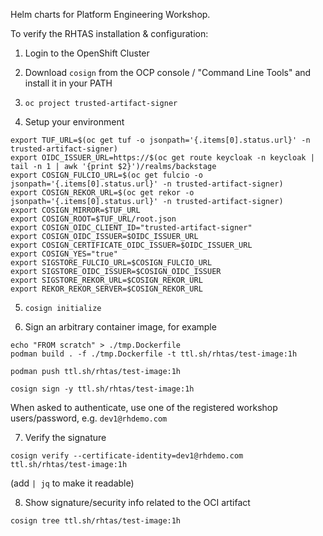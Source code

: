 Helm charts for Platform Engineering Workshop.


To verify the RHTAS installation & configuration:

1) Login to the OpenShift Cluster

2) Download `cosign` from the OCP console / "Command Line Tools" and install it in your PATH

3) `oc project trusted-artifact-signer` 

4) Setup your environment

```
export TUF_URL=$(oc get tuf -o jsonpath='{.items[0].status.url}' -n trusted-artifact-signer)
export OIDC_ISSUER_URL=https://$(oc get route keycloak -n keycloak | tail -n 1 | awk '{print $2}')/realms/backstage
export COSIGN_FULCIO_URL=$(oc get fulcio -o jsonpath='{.items[0].status.url}' -n trusted-artifact-signer)
export COSIGN_REKOR_URL=$(oc get rekor -o jsonpath='{.items[0].status.url}' -n trusted-artifact-signer)
export COSIGN_MIRROR=$TUF_URL
export COSIGN_ROOT=$TUF_URL/root.json
export COSIGN_OIDC_CLIENT_ID="trusted-artifact-signer"
export COSIGN_OIDC_ISSUER=$OIDC_ISSUER_URL
export COSIGN_CERTIFICATE_OIDC_ISSUER=$OIDC_ISSUER_URL
export COSIGN_YES="true"
export SIGSTORE_FULCIO_URL=$COSIGN_FULCIO_URL
export SIGSTORE_OIDC_ISSUER=$COSIGN_OIDC_ISSUER
export SIGSTORE_REKOR_URL=$COSIGN_REKOR_URL
export REKOR_REKOR_SERVER=$COSIGN_REKOR_URL
```

5) `cosign initialize` 

6) Sign an arbitrary container image, for example

```
echo "FROM scratch" > ./tmp.Dockerfile
podman build . -f ./tmp.Dockerfile -t ttl.sh/rhtas/test-image:1h

podman push ttl.sh/rhtas/test-image:1h
```

`cosign sign -y ttl.sh/rhtas/test-image:1h` 

When asked to authenticate, use one of the registered workshop users/password, e.g. `dev1@rhdemo.com` 


7) Verify the signature

`cosign verify --certificate-identity=dev1@rhdemo.com ttl.sh/rhtas/test-image:1h`

(add `| jq` to make it readable)

8) Show signature/security info related to the OCI artifact

`cosign tree ttl.sh/rhtas/test-image:1h`

